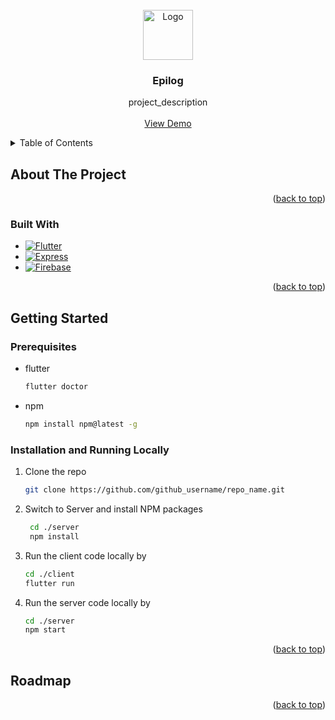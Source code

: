 <!-- PROJECT LOGO -->
<br />
<div align="center">
  <img src="images/logo.png" alt="Logo" width="80" height="80">

<h3 align="center">Epilog</h3>
  <p align="center">
    project_description
    <br />
    <br />
    <a href="https://github.com/ubclaunchpad/epilog/">View Demo</a>
  </p>
</div>



<!-- TABLE OF CONTENTS -->
<details>
  <summary>Table of Contents</summary>
  <ol>
    <li>
      <a href="#about-the-project">About The Project</a>
      <ul>
        <li><a href="#built-with">Built With</a></li>
      </ul>
    </li>
    <li>
      <a href="#getting-started">Getting Started</a>
      <ul>
        <li><a href="#prerequisites">Prerequisites</a></li>
        <li><a href="#installation">Installation and Running Locally</a></li>
      </ul>
    </li>
    <li><a href="#roadmap">Roadmap</a></li>
  </ol>
</details>



<!-- ABOUT THE PROJECT -->
## About The Project


<p align="right">(<a href="#readme-top">back to top</a>)</p>


### Built With

* [![Flutter][Flutter]][Flutter-url]
* [![Express][Express]][Express-url]
* [![Firebase][Firebase]][Firebase-url]

<p align="right">(<a href="#readme-top">back to top</a>)</p>


<!-- GETTING STARTED -->
## Getting Started


### Prerequisites

* flutter
  ```sh
  flutter doctor
  ```
* npm
  ```sh
  npm install npm@latest -g
  ```

### Installation and Running Locally

1. Clone the repo
   ```sh
   git clone https://github.com/github_username/repo_name.git
   ```
2. Switch to Server and install NPM packages
   ```sh
    cd ./server
    npm install
    ```
3. Run the client code locally by
    ```sh
    cd ./client
    flutter run
    ```
4. Run the server code locally by
    ```sh
    cd ./server
    npm start
    ```

<p align="right">(<a href="#readme-top">back to top</a>)</p>

<!-- ROADMAP -->
## Roadmap


<p align="right">(<a href="#readme-top">back to top</a>)</p>

<!-- MARKDOWN LINKS & IMAGES -->
[Flutter]: https://img.shields.io/badge/Flutter-02569B?style=for-the-badge&logo=flutter&logoColor=white
[Flutter-url]: https://flutter.dev/
[Express]: 	https://img.shields.io/badge/Express.js-000000?style=for-the-badge&logo=express&logoColor=white
[Express-url]: https://expressjs.com/
[Firebase]: https://img.shields.io/badge/firebase-ffca28?style=for-the-badge&logo=firebase&logoColor=black
[Firebase-url]: https://firebase.google.com/